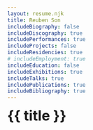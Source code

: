 ```yaml
---
layout: resume.njk
title: Reuben Son
includeBiography: false
includeDiscography: true
includePerformances: true
includeProjects: false
includeResidencies: true
# includeEmployment: true
includeEducation: false
includeExhibitions: true
includeTalks: true
includePublications: true
includeBibliography: true
---
```


# {{ title }}

<style>
  .resume-year {
    padding-right: 10px;
  }

  ul {
    padding-left: 0
  }

  li {
    list-style: none;
    padding-left: 0;
    font-size: 14px;
  }

  li a {
    text-decoration: none;
  }

  p {
    font-size: 14px;
  }
  
  h1 {
    font-size: 32px;
    margin-top: 10px;
  }
</style>
